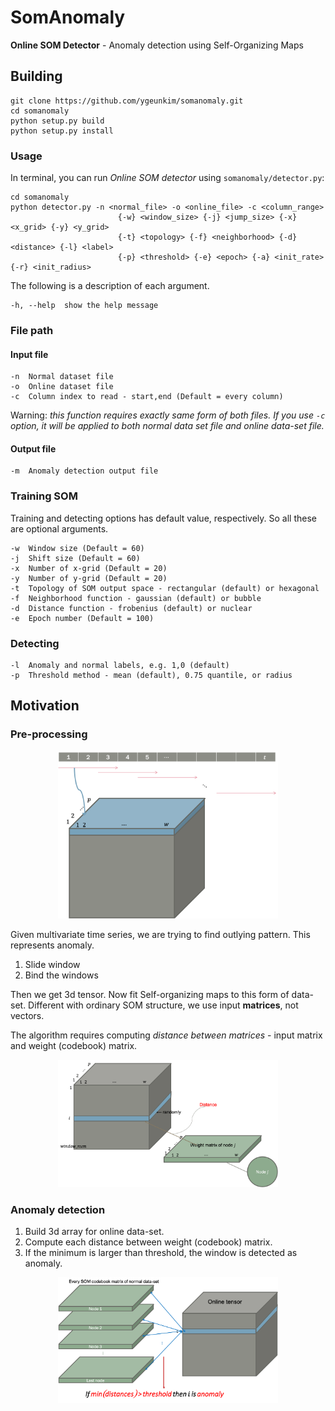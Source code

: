 # SomAnomaly

**Online SOM Detector** - Anomaly detection using Self-Organizing Maps

## Building

```
git clone https://github.com/ygeunkim/somanomaly.git
cd somanomaly
python setup.py build
python setup.py install
```

### Usage

In terminal, you can run *Online SOM detector* using `somanomaly/detector.py`:

```
cd somanomaly
python detector.py -n <normal_file> -o <online_file> -c <column_range> 
                        {-w} <window_size> {-j} <jump_size> {-x} <x_grid> {-y} <y_grid> 
                        {-t} <topology> {-f} <neighborhood> {-d} <distance> {-l} <label> 
                        {-p} <threshold> {-e} <epoch> {-a} <init_rate> {-r} <init_radius>
```

The following is a description of each argument.

```
-h, --help  show the help message
```

### File path

#### Input file

```
-n  Normal dataset file
-o  Online dataset file
-c  Column index to read - start,end (Default = every column)
```

Warning: *this function requires exactly same form of both files.
If you use `-c` option, it will be applied to both normal data set file and online data-set file.* 

#### Output file

```
-m  Anomaly detection output file
```

### Training SOM

Training and detecting options has default value, respectively. So all these are optional arguments.

```
-w  Window size (Default = 60)
-j  Shift size (Default = 60)
-x  Number of x-grid (Default = 20)
-y  Number of y-grid (Default = 20)
-t  Topology of SOM output space - rectangular (default) or hexagonal
-f  Neighborhood function - gaussian (default) or bubble
-d  Distance function - frobenius (default) or nuclear
-e  Epoch number (Default = 100)
```

### Detecting

```
-l  Anomaly and normal labels, e.g. 1,0 (default)
-p  Threshold method - mean (default), 0.75 quantile, or radius
```

## Motivation

### Pre-processing

<p align="center">
    <img width="70%" height="43.26%" src="docs/som_data.png" >
</p>

Given multivariate time series, we are trying to find outlying pattern. This represents anomaly.

1. Slide window
2. Bind the windows

Then we get 3d tensor. Now fit Self-organizing maps to this form of data-set. Different with ordinary SOM structure, we use input **matrices**, not vectors.

The algorithm requires computing *distance between matrices* - input matrix and weight (codebook) matrix.

<p align="center">
    <img width="70%" height="43.26%" src="docs/distance.png">
</p>

### Anomaly detection

1. Build 3d array for online data-set.
2. Compute each distance between weight (codebook) matrix.
3. If the minimum is larger than threshold, the window is detected as anomaly.

<p align="center">
    <img width="70%" height="43.26%" src="docs/som_detect.png">
</p>
